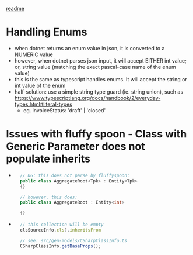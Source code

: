 [readme](../README.md)


# Handling Enums
* when dotnet returns an enum value in json, it is converted to a NUMERIC value
* however, when dotnet parses json input, it will accept EITHER int value; or, string value (matching the exact pascal-case name of the enum value)
* this is the same as typescript handles enums.  It will accept the string or int value of the enum
* half-solution: use a simple string type guard (ie. string union), such as https://www.typescriptlang.org/docs/handbook/2/everyday-types.html#literal-types
    * eg. invoiceStatus: 'draft' | 'closed'



# Issues with fluffy spoon - Class with Generic Parameter does not populate inherits

* ```c#
    // DG: this does not parse by fluffyspoon:
    public class AggregateRoot<Tpk> : Entity<Tpk>
    {}

    // however, this does:
    public class AggregateRoot : Entity<int>

    {}
    ```

* ```typescript
    // this collection will be empty
    clsSourceInfo.cls?.inheritsFrom

    // see: src/gen-models/CSharpClassInfo.ts
    CSharpClassInfo.getBaseProps();

    ```